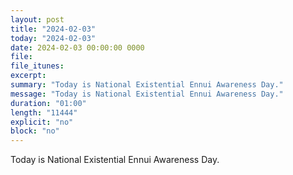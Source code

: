 ```yaml
---
layout: post
title: "2024-02-03"
today: "2024-02-03"
date: 2024-02-03 00:00:00 0000
file:
file_itunes:
excerpt:
summary: "Today is National Existential Ennui Awareness Day."
message: "Today is National Existential Ennui Awareness Day."
duration: "01:00"
length: "11444"
explicit: "no"
block: "no"
---
```

Today is National Existential Ennui Awareness Day.

